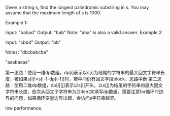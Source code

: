 Given a string s, find the longest palindromic substring in s. You may assume that the maximum length of s is 1000.

Example 1:

Input: "babad"
Output: "bab"
Note: "aba" is also a valid answer.
Example 2:

Input: "cbbd"
Output: "bb"


Notes:
"dbcbabcba"

"aaabaaaa"

第一思路：使用一维dp数组，dp[i]表示以s[i]为结尾的字符串的最大回文字符串长度，被如果s[i]!=s[i-1-dp[i-1]]时，若中间仍有回文字段block，思路中断
第二思路：使用二维dp数组，dp[i][j]表示以s[i]开头，以s[j]为结尾的字符串的最大回文字符串长度，依次从回文子字符串为[2:len]来填写dp数组，需要注意for循环时边界的问题，如果循环变量边界出错，会访问s字符串越界。


low performance. 